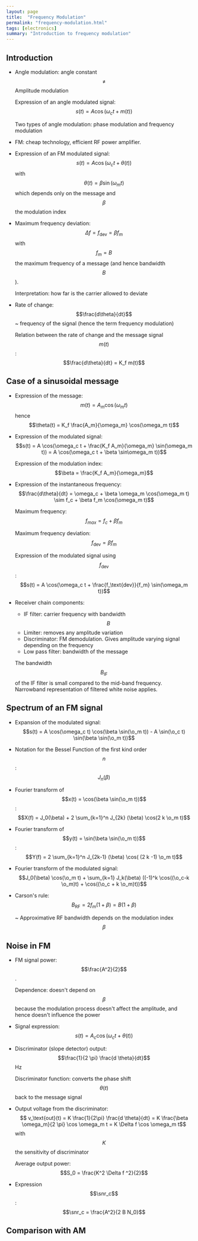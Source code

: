 ```yaml
---
layout: page
title:  "Frequency Modulation"
permalink: "frequency-modulation.html"
tags: [electronics]
summary: "Introduction to frequency modulation"
---
```

$$
\newcommand{\snr}{\text{SNR}}
\newcommand{\o}{\omega}
$$

## Introduction
* Angle modulation: angle constant $$\neq$$ Amplitude modulation
  
  Expression of an angle modulated signal: $$s(t) = A \cos(\omega_c t + m(t))$$

  Two types of angle modulation: phase modulation and frequency modulation
* FM: cheap technology, efficient RF power amplifier.
* Expression of an FM modulated signal: $$s(t) = A \cos (\omega_c t + \theta(t))$$ with $$\theta(t) = \beta \sin(\omega_m t)$$ 
  which depends only on the message and $$\beta$$ the modulation index
* Maximum frequency deviation: $$\Delta f = f_\text{dev} = \beta f_m$$ with $$f_m = B$$ the maximum frequency of a message (and hence bandwidth $$B$$).
  
  Interpretation: how far is the carrier allowed to deviate
* Rate of change: $$\frac{d\theta}{dt}$$ ~ frequency of the signal (hence the term frequency modulation)
  
  Relation between the rate of change and the message signal $$m(t)$$: $$\frac{d\theta}{dt} = K_f m(t)$$

## Case of a sinusoidal message
* Expression of the message: $$m(t) = A_m \cos (\omega_m t)$$ hence $$\theta(t) = K_f \frac{A_m}{\omega_m} \cos(\omega_m t)$$

* Expression of the modulated signal: $$s(t) = A \cos(\omega_c t + \frac{K_f A_m}{\omega_m} \sin(\omega_m t)) = A \cos(\omega_c t + \beta \sin\omega_m t))$$

  Expression of the modulation index: $$\beta = \frac{K_f A_m}{\omega_m}$$
* Expression of the instantaneous frequency: 
  $$\frac{d\theta}{dt} = \omega_c + \beta \omega_m \cos(\omega_m t) \sim f_c + \beta f_m \cos(\omega_m t)$$

  Maximum frequency: $$f_{max} = f_c + \beta f_m$$

  Maximum frequency deviation: $$f_\text{dev} = \beta f_m$$

  Expression of the modulated signal using $$f_\text{dev}$$: $$s(t) = A \cos(\omega_c t + \frac{f_\text{dev}}{f_m} \sin(\omega_m t))$$
* Receiver chain components:
	- IF filter: carrier frequency with bandwidth $$B$$
	- Limiter: removes any amplitude variation
	- Discriminator: FM demodulation. Gives amplitude varying signal depending on the frequency
	- Low pass filter: bandwidth of the message

	The bandwidth $$B_\text{IF}$$ of the IF filter is small compared to the mid-band frequency. Narrowband representation of filtered white noise applies.

## Spectrum of an FM signal
* Expansion of the modulated signal: $$s(t) = A \cos(\omega_c t) \cos(\beta \sin(\o_m t)) - A \sin(\o_c t) \sin(\beta \sin(\o_m t))$$
* Notation for the Bessel Function of the first kind order $$n$$: $$J_n(\beta)$$
* Fourier transform of $$x(t) = \cos(\beta \sin(\o_m t))$$: 
  $$X(f) = J_0(\beta) + 2 \sum_{k=1}^n J_{2k} (\beta) \cos(2 k \o_m t)$$
* Fourier transform of $$y(t) = \sin(\beta \sin(\o_m t))$$: 
  $$Y(f) = 2 \sum_{k=1}^n J_{2k-1} (\beta) \cos( (2 k -1) \o_m t)$$
* Fourier transform of the modulated signal: $$J_0(\beta) \cos(\o_m t) + \sum_{k=1} J_k(\beta) ((-1)^k \cos((\o_c-k \o_m)t) + \cos((\o_c + k \o_m)t))$$
* Carson's rule: $$B_\text{RF} = 2 f_m (1 + \beta) = B(1 + \beta)$$
  
  ~ Approximative RF bandwidth depends on the modulation index $$\beta$$

## Noise in FM
* FM signal power: $$\frac{A^2}{2}$$. 
  
  Dependence: doesn't depend on $$\beta$$ because the modulation process doesn't affect the amplitude, and hence doesn't influence the power
* Signal expression: $$s(t) = A_c \cos (\omega_c t + \theta(t))$$
* Discriminator (slope detector) output: $$\frac{1}{2 \pi} \frac{d \theta}{dt}$$ Hz

  Discriminator function: converts the phase shift $$\theta(t)$$ back to the message signal
* Output voltage from the discriminator: $$ v_\text{out}(t) = K \frac{1}{2\pi} \frac{d \theta}{dt} = K \frac{\beta \omega_m}{2 \pi} \cos \omega_m t = K \Delta f \cos \omega_m t$$ with $$K$$ the sensitivity of discriminator

  Average output power: $$S_0 = \frac{K^2 \Delta f ^2}{2}$$
* Expression $$\snr_c$$: $$\snr_c = \frac{A^2}{2 B N_0}$$

## Comparison with AM